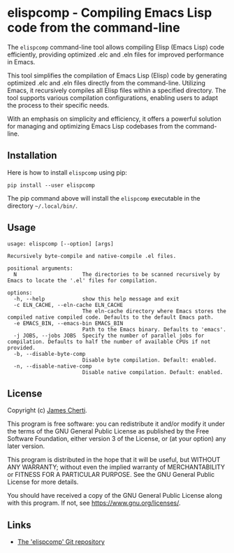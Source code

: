 # elispcomp - Compiling Emacs Lisp code from the command-line

The `elispcomp` command-line tool allows compiling Elisp (Emacs Lisp) code efficiently, providing optimized .elc and .eln files for improved performance in Emacs.

This tool simplifies the compilation of Emacs Lisp (Elisp) code by generating optimized .elc and .eln files directly from the command-line. Utilizing Emacs, it recursively compiles all Elisp files within a specified directory. The tool supports various compilation configurations, enabling users to adapt the process to their specific needs.

With an emphasis on simplicity and efficiency, it offers a powerful solution for managing and optimizing Emacs Lisp codebases from the command-line.

## Installation

Here is how to install `elispcomp` using pip:
```
pip install --user elispcomp
```

The pip command above will install the `elispcomp` executable in the directory `~/.local/bin/`.

## Usage

```
usage: elispcomp [--option] [args]

Recursively byte-compile and native-compile .el files.

positional arguments:
  N                     The directories to be scanned recursively by Emacs to locate the '.el' files for compilation.

options:
  -h, --help            show this help message and exit
  -c ELN_CACHE, --eln-cache ELN_CACHE
                        The eln-cache directory where Emacs stores the compiled native compiled code. Defaults to the default Emacs path.
  -e EMACS_BIN, --emacs-bin EMACS_BIN
                        Path to the Emacs binary. Defaults to 'emacs'.
  -j JOBS, --jobs JOBS  Specify the number of parallel jobs for compilation. Defaults to half the number of available CPUs if not provided.
  -b, --disable-byte-comp
                        Disable byte compilation. Default: enabled.
  -n, --disable-native-comp
                        Disable native compilation. Default: enabled.
```

## License

Copyright (c) [James Cherti](https://www.jamescherti.com).

This program is free software: you can redistribute it and/or modify it under the terms of the GNU General Public License as published by the Free Software Foundation, either version 3 of the License, or (at your option) any later version.

This program is distributed in the hope that it will be useful, but WITHOUT ANY WARRANTY; without even the implied warranty of MERCHANTABILITY or FITNESS FOR A PARTICULAR PURPOSE. See the GNU General Public License for more details.

You should have received a copy of the GNU General Public License along with this program. If not, see <https://www.gnu.org/licenses/>.

## Links

- [The 'elispcomp' Git repository](https://github.com/jamescherti/elispcomp)
